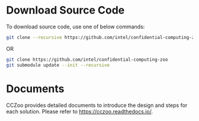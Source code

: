 # Download Source Code

To download source code, use one of below commands:
```bash
git clone --recursive https://github.com/intel/confidential-computing-zoo
```
OR
```bash
git clone https://github.com/intel/confidential-computing-zoo
git submodule update --init --recursive
```

# Documents
CCZoo provides detailed documents to introduce the design and steps for each solution.
Please refer to https://cczoo.readthedocs.io/.
